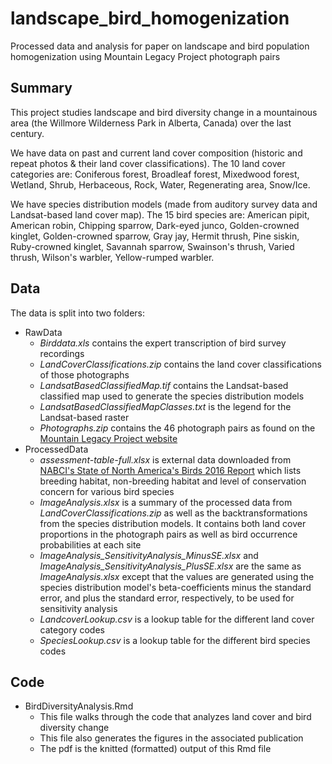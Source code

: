 # landscape_bird_homogenization
Processed data and analysis for paper on landscape and bird population homogenization using Mountain Legacy Project photograph pairs



## Summary

This project studies landscape and bird diversity change in a mountainous area (the Willmore Wilderness Park in Alberta, Canada) over the last century.

We have data on past and current land cover composition (historic and repeat photos & their land cover classifications). 
The 10 land cover categories are: Coniferous forest, Broadleaf forest, Mixedwood forest, Wetland, Shrub, Herbaceous, Rock, Water, Regenerating area, Snow/Ice.

We have species distribution models (made from auditory survey data and Landsat-based land cover map). 
The 15 bird species are: American pipit, American robin, Chipping sparrow, Dark-eyed junco, Golden-crowned kinglet, Golden-crowned sparrow, Gray jay, Hermit thrush, Pine siskin, Ruby-crowned kinglet, Savannah sparrow, Swainson's thrush, Varied thrush, Wilson's warbler, Yellow-rumped warbler.



## Data

The data is split into two folders:

- RawData
  - *Birddata.xls* contains the expert transcription of bird survey recordings
  - *LandCoverClassifications.zip* contains the land cover classifications of those photographs
  - *LandsatBasedClassifiedMap.tif* contains the Landsat-based classified map used to generate the species distribution models
  - *LandsatBasedClassifiedMapClasses.txt* is the legend for the Landsat-based raster
  - *Photographs.zip* contains the 46 photograph pairs as found on the [Mountain Legacy Project website](explore.mountainlegacy.ca)
- ProcessedData
  - *assessment-table-full.xlsx* is external data downloaded from [NABCI's State of North America's Birds 2016 Report](https://www.stateofthebirds.org/2016/resources/species-assessments/) which lists breeding habitat, non-breeding habitat and level of conservation concern for various bird species
  - *ImageAnalysis.xlsx* is a summary of the processed data from *LandCoverClassifications.zip* as well as the backtransformations from the species distribution models. It contains both land cover proportions in the photograph pairs as well as bird occurrence probabilities at each site
  - *ImageAnalysis_SensitivityAnalysis_MinusSE.xlsx* and *ImageAnalysis_SensitivityAnalysis_PlusSE.xlsx* are the same as *ImageAnalysis.xlsx* except that the values are generated using the species distribution model's beta-coefficients minus the standard error, and plus the standard error, respectively, to be used for sensitivity analysis
  - *LandcoverLookup.csv* is a lookup table for the different land cover category codes
  - *SpeciesLookup.csv* is a lookup table for the different bird species codes



## Code

- BirdDiversityAnalysis.Rmd
  - This file walks through the code that analyzes land cover and bird diversity change
  - This file also generates the figures in the associated publication
  - The pdf is the knitted (formatted) output of this Rmd file
